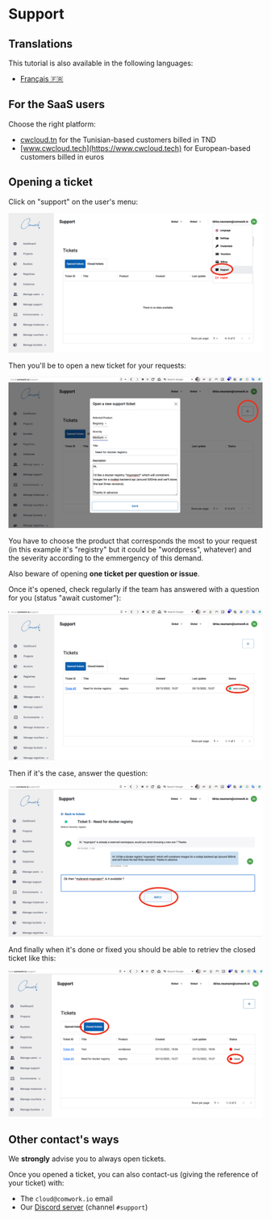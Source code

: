 # Support

## Translations

This tutorial is also available in the following languages:
* [Français 🇫🇷](../../../translations/fr/tutorials/console/public/support.md)

## For the SaaS users

Choose the right platform:

* [cwcloud.tn](https://www.cwcloud.tn) for the Tunisian-based customers billed in TND
* [www.cwcloud.tech](https://www.cwcloud.tech) for European-based customers billed in euros

## Opening a ticket

Click on "support" on the user's menu:

![support_1](../../../img/support_1.png)

Then you'll be to open a new ticket for your requests:

![support_2](../../../img/support_2.png)

You have to choose the product that corresponds the most to your request (in this example it's "registry" but it could be "wordpress", whatever) and the severity according to the emmergency of this demand.

Also beware of opening __one ticket per question or issue__.

Once it's opened, check regularly if the team has answered with a question for you (status "await customer"):

![support_3](../../../img/support_3.png)

Then if it's the case, answer the question:

![support_4](../../../img/support_4.png)

And finally when it's done or fixed you should be able to retriev the closed ticket like this:

![support_5](../../../img/support_5.png)

## Other contact's ways

We __strongly__ advise you to always open tickets.

Once you opened a ticket, you can also contact-us (giving the reference of your ticket) with:

* The `cloud@comwork.io` email
* Our [Discord server](https://discord.gg/CXskxxPauz) (channel `#support`)

